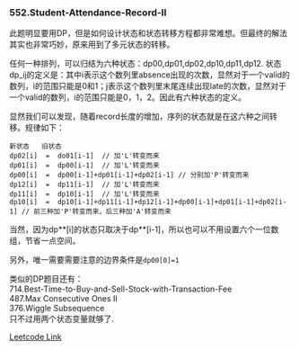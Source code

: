 ### 552.Student-Attendance-Record-II

此题明显要用DP，但是如何设计状态和状态转移方程都非常难想。但最终的解法其实也非常巧妙，原来用到了多元状态的转移。

任何一种排列，可以归结为六种状态：dp00,dp01,dp02,dp10,dp11,dp12. 状态dp_ij的定义是：其中i表示这个数列里absence出现的次数，显然对于一个valid的数列，i的范围只能是0和1；j表示这个数列里末尾连续出现late的次数，显然对于一个valid的数列，i的范围只能是0，1，2。因此有六种状态的定义。

显然我们可以发现，随着record长度的增加，序列的状态就是在这六种之间转移。规律如下：
```
新状态   旧状态
dp02[i]  =  do01[i-1]  // 加'L'转变而来
dp01[i]  =  dp00[i-1]  // 加'L'转变而来
dp00[i]  =  dp00[i-1]+dp01[i-1]+dp02[i-1] // 分别加'P'转变而来
dp12[i]  =  dp11[i-1]  // 加'L'转变而来
dp11[i]  =  dp10[i-1]  // 加'L'转变而来
dp10[i]  =  dp10[i-1]+dp11[i-1]+dp12[i-1]+dp00[i-1]+dp01[i-1]+dp02[i-1] // 前三种加'P'转变而来，后三种加'A'转变而来
```
当然，因为dp**[i]的状态只取决于dp**[i-1]，所以也可以不用设置六个一位数组，节省一点空间。

另外，唯一需要需要注意的边界条件是```dp00[0]=1```

类似的DP题目还有：    
714.Best-Time-to-Buy-and-Sell-Stock-with-Transaction-Fee    
487.Max Consecutive Ones II   
376.Wiggle Subsequence    
只不过用两个状态变量就够了.


[Leetcode Link](https://leetcode.com/problems/student-attendance-record-ii)
